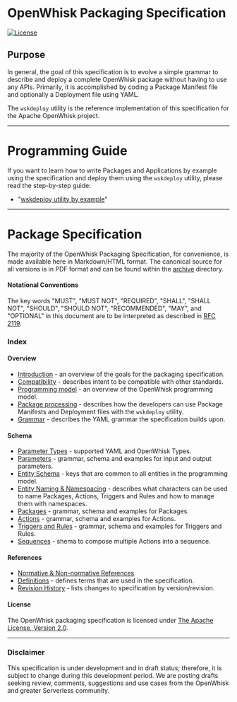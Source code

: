 <!--
#
# Licensed to the Apache Software Foundation (ASF) under one or more
# contributor license agreements.  See the NOTICE file distributed with
# this work for additional information regarding copyright ownership.
# The ASF licenses this file to You under the Apache License, Version 2.0
# (the "License"); you may not use this file except in compliance with
# the License.  You may obtain a copy of the License at
#
#     http://www.apache.org/licenses/LICENSE-2.0
#
# Unless required by applicable law or agreed to in writing, software
# distributed under the License is distributed on an "AS IS" BASIS,
# WITHOUT WARRANTIES OR CONDITIONS OF ANY KIND, either express or implied.
# See the License for the specific language governing permissions and
# limitations under the License.
#
-->

# OpenWhisk Packaging Specification

[![License](https://img.shields.io/badge/license-Apache--2.0-blue.svg)](http://www.apache.org/licenses/LICENSE-2.0)

## Purpose

In general, the goal of this specification is to evolve a simple grammar to describe and deploy a complete OpenWhisk package without having to use any APIs.  Primarily, it is accomplished by coding a Package Manifest file and optionally a Deployment file using YAML.

The ```wskdeploy``` utility is the reference implementation of this specification for the Apache OpenWhisk project.

---

# Programming Guide

If you want to learn how to write Packages and Applications by example using the specification and deploy them using the ```wskdeploy``` utility, please read the step-by-step guide:
- "[wskdeploy utility by example](../docs/programming_guide.md#wskdeploy-utility-by-example)"

---

# Package Specification

The majority of the OpenWhisk Packaging Specification, for convenience, is made available here in Markdown/HTML format. The canonical source for all versions is in PDF format and can be found within the [archive](archive) directory.

#### Notational Conventions

The key words "MUST", "MUST NOT", "REQUIRED", "SHALL", "SHALL NOT", "SHOULD", "SHOULD NOT", "RECOMMENDED", "MAY", and "OPTIONAL" in this document are to be interpreted as described in [RFC
2119](http://www.ietf.org/rfc/rfc2119.txt).

### Index

#### Overview
- [Introduction](html/spec_intro.md#introduction) - an overview of the goals for the packaging specification.
- [Compatibility](html/spec_intro.md#compatibility) - describes intent to be compatible with other standards.
- [Programming model](html/spec_programming_model.md#programming-model) - an overview of the OpenWhisk programming model.
- [Package processing](html/spec_package_processing.md#package-processing) - describes how the developers can use Package Manifests and Deployment files with the ```wskdeploy``` utility.
- [Grammar](html/spec_grammar.md#grammar) - describes the YAML grammar the specification builds upon.

#### Schema
- [Parameter Types](html/spec_parameter_types.md#parameter-types) - supported YAML and OpenWhisk Types.
- [Parameters](html/spec_parameters.md#parameters) - grammar, schema and examples for input and output parameters.
- [Entity Schema](html/spec_shared_entity_schema.md#shared-entity-schema) - keys that are common to all entities in the programming model.
- [Entity Naming & Namespacing](html/spec_entity_naming_and_namespacing.md#naming-and-namespacing) - describes what characters can be used to name Packages, Actions, Triggers and Rules and how to manage them with namespaces.
- [Packages](html/spec_packages.md#packages) - grammar, schema and examples for Packages.
- [Actions](html/spec_actions.md#actions) - grammar, schema and examples for Actions.
- [Triggers and Rules](html/spec_trigger_rule.md#triggers-and-rules) - grammar, schema and examples for Triggers and Rules.
- [Sequences](html/spec_sequences.md#sequences) - shema to compose multiple Actions into a sequence.

#### References
- [Normative & Non-normative References](html/spec_normative_refs.md)
- [Definitions](html/spec_definitions.md#definitions) - defines terms that are used in the specification.
- [Revision History](html/spec_history.md#revision-history) - lists changes to specification by version/revision.

#### License
The OpenWhisk packaging specification is licensed under [The Apache License,
Version 2.0](http://www.apache.org/licenses/LICENSE-2.0.html).

---

### Disclaimer
This specification is under development and in draft status; therefore, it is subject to change during this development period.  We are posting drafts seeking review, comments, suggestions and use cases from the OpenWhisk and greater Serverless community.
